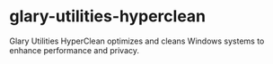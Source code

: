 # glary-utilities-hyperclean
Glary Utilities HyperClean optimizes and cleans Windows systems to enhance performance and privacy.
